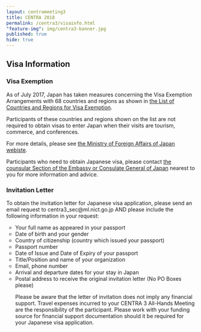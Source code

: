 ```yaml
---
layout: centrameeting3
title: CENTRA 2018
permalink: /centra3/visainfo.html
"feature-img": img/centra3-banner.jpg
published: true
hide: true
---
```


## Visa Information

### Visa Exemption

As of July 2017, Japan has taken measures concerning the Visa Exemption Arrangements with 68 countries and regions as shown in <a href="http://www.mofa.go.jp/j_info/visit/visa/short/novisa.html" target="_blank">the List of Countries and Regions for Visa Exemption</a>.

Participants of these countries and regions shown on the list are not required to obtain visas to enter Japan when their visits are tourism, commerce, and conferences.

For more details, please see <a href="http://www.mofa.go.jp/j_info/visit/visa/index.html" target="_blank">the Ministry of Foreign Affairs of Japan webiste</a>.

Participants who need to obtain Japanese visa, please contact <a href="http://www.mofa.go.jp/about/emb_cons/mofaserv.html" target="_blank">the counsular Section of the Embassy or Consulate General of Japan</a> nearest to you for more information and advice.


### Invitation Letter

<p>
To obtain the invitation letter for Japanese visa application, please send an email request to centra3_sec@ml.nict.go.jp AND please include the following information in your request: <br />
<ul type="circle">
<li>Your full name as appeared in your passport </li>
<li>Date of birth and your gender </li>
<li>Country of citizenship (country which issued your passport)</li>
<li>Passport number</li>
<li>Date of Issue and Date of Expiry of your passport</i>
<li>Title/Position and name of your organization</li>
<li>Email, phone number</li>
<li>Arrival and departure dates for your stay in Japan</li>
<li>Postal address to receive the original invitation letter (No PO Boxes please)</li> </p>

<p>
Please be aware that the letter of invitation does not imply any financial support. Travel expenses incurred to your CENTRA 3 All-Hands Meeting are the responsibility of the participant. Please work with your funding source for financial support documentation should it be required for your Japanese visa application.
</p>
